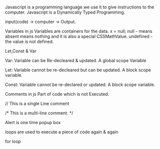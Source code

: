 <!-- Everything in the Javascript happens inside an Execution Context.

Execution Context:
 It keeps track of variables, functions, and where they're called from.

Javascript is Synchronous And single-Thread Language.

Synchronous: 
This means that JavaScript code is executed line by line, one at a time, in the order it appears in your script. Each statement must finish executing before the next one begins. This straightforward flow makes it easy to reason about the code and understand its behavior.

Single-threaded:
 JavaScript has only one thread of execution, meaning it can only do one thing at a time. While this might sound limiting, it actually simplifies things a lot. With just one thread, you don't have to worry about complex issues like race conditions and deadlocks that can arise in multi-threaded environments. It also ensures that JavaScript code is predictable and doesn't run into concurrency issues.

 What happens When You Run Javascript code?.

 Call Stack maintains the order of execution of execution contexts.

 call stack is also knows as 
1) Execution Context Stack
2) Program Stack
3) Control Stack
4) Runtime Stack
5) Machine Stack -->

Javascript is a programming language.we use it to give instructions to the computer.
Javascript is a Dynamically Typed Programming.

input(code) -> computer -> Output.

Variables in js
Variables are containers for the data.
x = null;
null -  means absent means nothing and it is also a special CSSMathValue. 
undefined - the value is not defined.


Let,Const & Var

Var: Variable can be Re-decleared & updated. A global scope Variable

Let: Variable cannot be re-decleared but can be updated. A block scope variable.

Const: Variable cannot be re-declared or updated. A block scope variable.

Comments in js
Part of code which is not Executed.

// This is a single Line comment

/*
 This is a multi-line comment.
*/

 Alert is one time popup box

 loops are used to execute a piece of code again & again 

 for loop 